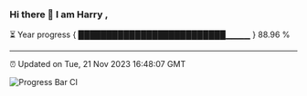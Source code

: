 ### Hi there 👋 I am Harry , 

⏳ Year progress { ██████████████████████████▁▁▁▁ } 88.96 %

---

⏰ Updated on Tue, 21 Nov 2023 16:48:07 GMT

![Progress Bar CI](https://github.com/duykhang68/duykhang68/workflows/Progress%20Bar%20CI/badge.svg)
